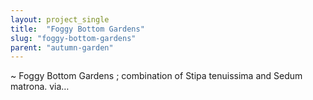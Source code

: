 ```yaml
---
layout: project_single
title:  "Foggy Bottom Gardens"
slug: "foggy-bottom-gardens"
parent: "autumn-garden"
---
```

~ Foggy Bottom Gardens ; combination of Stipa tenuissima and Sedum matrona. via…